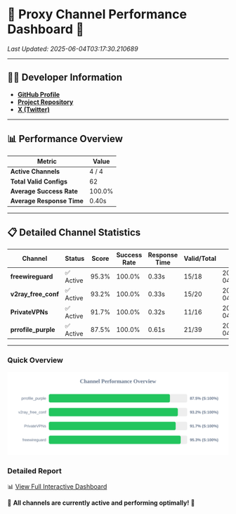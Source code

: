 # 🌟 Proxy Channel Performance Dashboard 🌟

_Last Updated: 2025-06-04T03:17:30.210689_

---

## 👩‍💻 Developer Information

- **[GitHub Profile](https://github.com/4n0nymou3)**  
- **[Project Repository](https://github.com/4n0nymou3/multi-proxy-config-fetcher)**  
- **[X (Twitter)](https://x.com/4n0nymou3)**  

---

## 📊 Performance Overview

| Metric                | Value       |
|-----------------------|-------------|
| **Active Channels**   | 4 / 4       |
| **Total Valid Configs** | 62          |
| **Average Success Rate** | 100.0%      |
| **Average Response Time** | 0.40s       |

---

## 📋 Detailed Channel Statistics

| Channel          | Status     | Score  | Success Rate | Response Time | Valid/Total | Last Success               |
|------------------|------------|--------|--------------|---------------|-------------|----------------------------|
| **freewireguard**  | ✅ Active  | 95.3%  | 100.0% | 0.33s         | 15/18       | 2025-06-04T03:17:30.209076 |
| **v2ray_free_conf**  | ✅ Active  | 93.2%  | 100.0% | 0.33s         | 15/20       | 2025-06-04T03:17:29.489848 |
| **PrivateVPNs**  | ✅ Active  | 91.7%  | 100.0% | 0.32s         | 11/16       | 2025-06-04T03:17:29.848740 |
| **prrofile_purple**  | ✅ Active  | 87.5%  | 100.0% | 0.61s         | 21/39       | 2025-06-04T03:17:29.040395 |

---

### Quick Overview
<div align="center">
  <a href="https://raw.githubusercontent.com/nullluser/NullRepo/refs/heads/main/assets/channel_stats_chart.svg">
    <img src="https://raw.githubusercontent.com/nullluser/NullRepo/refs/heads/main/assets/channel_stats_chart.svg" alt="Source Performance Statistics" width="800">
  </a>
</div>

### Detailed Report
📊 [View Full Interactive Dashboard](https://htmlpreview.github.io/?https://github.com/nullluser/NullRepo/blob/main/assets/performance_report.html)

🎉 **All channels are currently active and performing optimally!** 🎉
